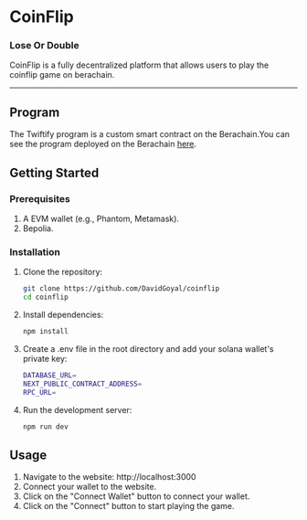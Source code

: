 # **CoinFlip**

### Lose Or Double

CoinFlip is a fully decentralized platform that allows users to play the coinflip game on berachain.

---

## **Program**

The Twiftify program is a custom smart contract on the Berachain.You can see the program deployed on the Berachain [here](https://bepolia.beratrail.io/address/0x1408d301d385ABE00Bd9eBC73B8E1Be1A43EdA03).

## **Getting Started**

### **Prerequisites**

1. A EVM wallet (e.g., Phantom, Metamask).
2. Bepolia.

### **Installation**

1. Clone the repository:
   ```bash
   git clone https://github.com/DavidGoyal/coinflip
   cd coinflip
   ```
2. Install dependencies:
   ```bash
   npm install
   ```
3. Create a .env file in the root directory and add your solana wallet's private key:
   ```bash
   DATABASE_URL=
   NEXT_PUBLIC_CONTRACT_ADDRESS=
   RPC_URL=
   ```
4. Run the development server:
   ```bash
   npm run dev
   ```

## **Usage**

1. Navigate to the website: http://localhost:3000
2. Connect your wallet to the website.
3. Click on the "Connect Wallet" button to connect your wallet.
4. Click on the "Connect" button to start playing the game.
